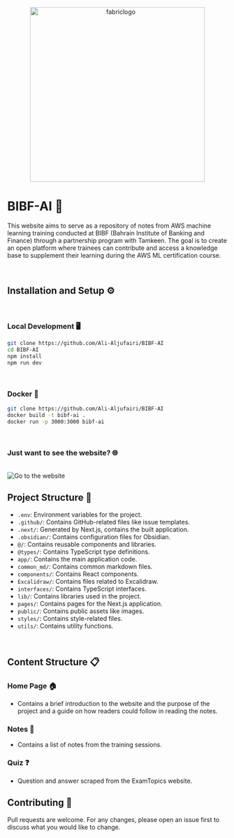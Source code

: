 <div align="center">

<img src=".github/images/logo.gif" alt="fabriclogo" width="400" height="400"/>

</div>

# BIBF-AI 🤖

This website aims to serve as a repository of notes from AWS machine learning training conducted at BIBF (Bahrain Institute of Banking and Finance) through a partnership program with Tamkeen.
The goal is to create an open platform where trainees can contribute and access a knowledge base to supplement their learning during the AWS ML certification course.

<br/>

## Installation and Setup ⚙️

<br/>

### Local Development 🖥️

```bash
git clone https://github.com/Ali-Aljufairi/BIBF-AI
cd BIBF-AI
npm install
npm run dev
```
<br/>

### Docker 🐳

```bash
git clone https://github.com/Ali-Aljufairi/BIBF-AI
docker build -t bibf-ai .
docker run -p 3000:3000 bibf-ai
```

<br/>

### Just want to see the website? 🌐

<br/>

<a href="https://bibf-ai.vercel.app/BIBF-AI" style="text-decoration: none;">
  <img src="https://img.shields.io/badge/Go%20to%20the%20website-BIBF AI-6281d8?style=flat-square" alt="Go to the website" />
</a>


<br/>

##  Project Structure 📂

- `.env`: Environment variables for the project.
- `.github/`: Contains GitHub-related files like issue templates.
- `.next/`: Generated by Next.js, contains the built application.
- `.obsidian/`: Contains configuration files for Obsidian.
- `@/`: Contains reusable components and libraries.
- `@types/`: Contains TypeScript type definitions.
- `app/`: Contains the main application code.
- `common_md/`: Contains common markdown files.
- `components/`: Contains React components.
- `Excalidraw/`: Contains files related to Excalidraw.
- `interfaces/`: Contains TypeScript interfaces.
- `lib/`: Contains libraries used in the project.
- `pages/`: Contains pages for the Next.js application.
- `public/`: Contains public assets like images.
- `styles/`: Contains style-related files.
- `utils/`: Contains utility functions.

<br/>

## Content Structure 📋

### Home Page 🏠

- Contains a brief introduction to the website and the purpose of the project and a guide on how readers could follow in reading the notes.

### Notes 📝

- Contains a list of notes from the training sessions.

### Quiz ❓

- Question and answer scraped from the ExamTopics website.

## Contributing 🤝

Pull requests are welcome. For any changes, please open an issue first to discuss what you would like to change.